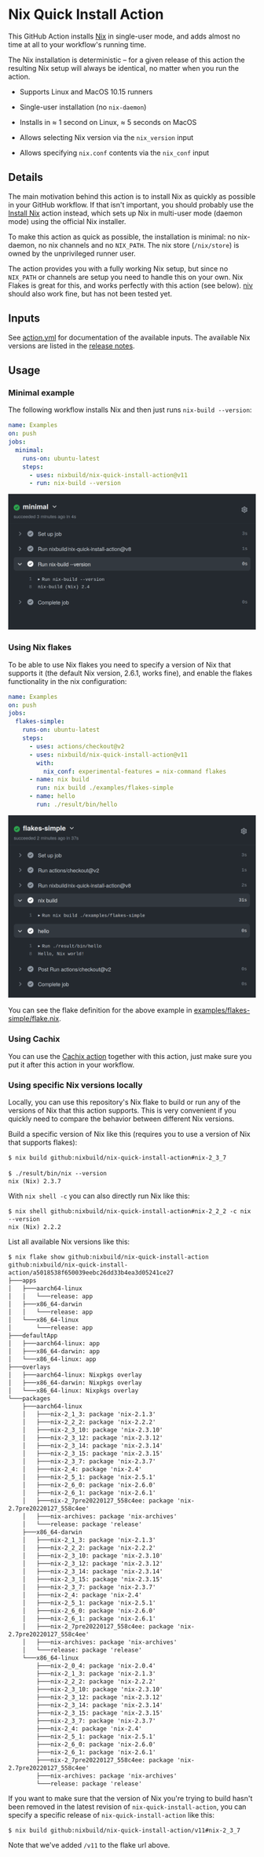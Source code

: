 # Nix Quick Install Action

This GitHub Action installs [Nix](https://nixos.org/nix/) in single-user mode,
and adds almost no time at all to your workflow's running time.

The Nix installation is deterministic &ndash; for a given
release of this action the resulting Nix setup will always be identical, no
matter when you run the action.

* Supports Linux and MacOS 10.15 runners

* Single-user installation (no `nix-daemon`)

* Installs in &asymp; 1 second on Linux, &asymp; 5 seconds on MacOS

* Allows selecting Nix version via the `nix_version` input

* Allows specifying `nix.conf` contents via the `nix_conf` input

## Details

The main motivation behind this action is to install Nix as quickly as possible
in your GitHub workflow. If that isn't important, you should probably use the
[Install Nix](https://github.com/marketplace/actions/install-nix) action
instead, which sets up Nix in multi-user mode (daemon mode) using the official
Nix installer.

To make this action as quick as possible, the installation is minimal: no
nix-daemon, no nix channels and no `NIX_PATH`. The nix store (`/nix/store`) is
owned by the unprivileged runner user.

The action provides you with a fully working Nix setup, but since no `NIX_PATH`
or channels are setup you need to handle this on your own. Nix Flakes is great
for this, and works perfectly with this action (see below).
[niv](https://github.com/nmattia/niv) should also work fine, but has not been
tested yet.

## Inputs

See [action.yml](action.yml) for documentation of the available inputs.
The available Nix versions are listed in the [release
notes](https://github.com/nixbuild/nix-quick-install-action/releases/latest).

## Usage

### Minimal example

The following workflow installs Nix and then just runs
`nix-build --version`:

```yaml
name: Examples
on: push
jobs:
  minimal:
    runs-on: ubuntu-latest
    steps:
      - uses: nixbuild/nix-quick-install-action@v11
      - run: nix-build --version
```

![action-minimal](examples/action-minimal.png)

### Using Nix flakes

To be able to use Nix flakes you need to specify a version of Nix that supports
it (the default Nix version, 2.6.1, works fine), and enable the flakes
functionality in the nix configuration:

```yaml
name: Examples
on: push
jobs:
  flakes-simple:
    runs-on: ubuntu-latest
    steps:
      - uses: actions/checkout@v2
      - uses: nixbuild/nix-quick-install-action@v11
        with:
          nix_conf: experimental-features = nix-command flakes
      - name: nix build
        run: nix build ./examples/flakes-simple
      - name: hello
        run: ./result/bin/hello
```

![action-minimal](examples/action-flakes-simple.png)

You can see the flake definition for the above example in
[examples/flakes-simple/flake.nix](examples/flakes-simple/flake.nix).

### Using Cachix

You can use the [Cachix action](https://github.com/marketplace/actions/cachix)
together with this action, just make sure you put it after this action in your
workflow.

### Using specific Nix versions locally

Locally, you can use this repository's Nix flake to build or run any of the
versions of Nix that this action supports. This is very convenient if you
quickly need to compare the behavior between different Nix versions.

Build a specific version of Nix like this (requires you to use a version of Nix
that supports flakes):

```
$ nix build github:nixbuild/nix-quick-install-action#nix-2_3_7

$ ./result/bin/nix --version
nix (Nix) 2.3.7
```

With `nix shell -c` you can also directly run Nix like this:

```
$ nix shell github:nixbuild/nix-quick-install-action#nix-2_2_2 -c nix --version
nix (Nix) 2.2.2
```

List all available Nix versions like this:

```
$ nix flake show github:nixbuild/nix-quick-install-action
github:nixbuild/nix-quick-install-action/a5018538f650039eebc26dd33b4ea3d05241ce27
├───apps
│   ├───aarch64-linux
│   │   └───release: app
│   ├───x86_64-darwin
│   │   └───release: app
│   └───x86_64-linux
│       └───release: app
├───defaultApp
│   ├───aarch64-linux: app
│   ├───x86_64-darwin: app
│   └───x86_64-linux: app
├───overlays
│   ├───aarch64-linux: Nixpkgs overlay
│   ├───x86_64-darwin: Nixpkgs overlay
│   └───x86_64-linux: Nixpkgs overlay
└───packages
    ├───aarch64-linux
    │   ├───nix-2_1_3: package 'nix-2.1.3'
    │   ├───nix-2_2_2: package 'nix-2.2.2'
    │   ├───nix-2_3_10: package 'nix-2.3.10'
    │   ├───nix-2_3_12: package 'nix-2.3.12'
    │   ├───nix-2_3_14: package 'nix-2.3.14'
    │   ├───nix-2_3_15: package 'nix-2.3.15'
    │   ├───nix-2_3_7: package 'nix-2.3.7'
    │   ├───nix-2_4: package 'nix-2.4'
    │   ├───nix-2_5_1: package 'nix-2.5.1'
    │   ├───nix-2_6_0: package 'nix-2.6.0'
    │   ├───nix-2_6_1: package 'nix-2.6.1'
    │   ├───nix-2_7pre20220127_558c4ee: package 'nix-2.7pre20220127_558c4ee'
    │   ├───nix-archives: package 'nix-archives'
    │   └───release: package 'release'
    ├───x86_64-darwin
    │   ├───nix-2_1_3: package 'nix-2.1.3'
    │   ├───nix-2_2_2: package 'nix-2.2.2'
    │   ├───nix-2_3_10: package 'nix-2.3.10'
    │   ├───nix-2_3_12: package 'nix-2.3.12'
    │   ├───nix-2_3_14: package 'nix-2.3.14'
    │   ├───nix-2_3_15: package 'nix-2.3.15'
    │   ├───nix-2_3_7: package 'nix-2.3.7'
    │   ├───nix-2_4: package 'nix-2.4'
    │   ├───nix-2_5_1: package 'nix-2.5.1'
    │   ├───nix-2_6_0: package 'nix-2.6.0'
    │   ├───nix-2_6_1: package 'nix-2.6.1'
    │   ├───nix-2_7pre20220127_558c4ee: package 'nix-2.7pre20220127_558c4ee'
    │   ├───nix-archives: package 'nix-archives'
    │   └───release: package 'release'
    └───x86_64-linux
        ├───nix-2_0_4: package 'nix-2.0.4'
        ├───nix-2_1_3: package 'nix-2.1.3'
        ├───nix-2_2_2: package 'nix-2.2.2'
        ├───nix-2_3_10: package 'nix-2.3.10'
        ├───nix-2_3_12: package 'nix-2.3.12'
        ├───nix-2_3_14: package 'nix-2.3.14'
        ├───nix-2_3_15: package 'nix-2.3.15'
        ├───nix-2_3_7: package 'nix-2.3.7'
        ├───nix-2_4: package 'nix-2.4'
        ├───nix-2_5_1: package 'nix-2.5.1'
        ├───nix-2_6_0: package 'nix-2.6.0'
        ├───nix-2_6_1: package 'nix-2.6.1'
        ├───nix-2_7pre20220127_558c4ee: package 'nix-2.7pre20220127_558c4ee'
        ├───nix-archives: package 'nix-archives'
        └───release: package 'release'
```

If you want to make sure that the version of Nix you're trying to build hasn't
been removed in the latest revision of `nix-quick-install-action`, you can
specify a specific release of `nix-quick-install-action` like this:

```
$ nix build github:nixbuild/nix-quick-install-action/v11#nix-2_3_7
```

Note that we've added `/v11` to the flake url above.
